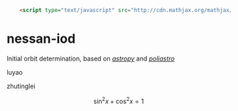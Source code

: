 ```html
    <script type="text/javascript" src="http://cdn.mathjax.org/mathjax/latest/MathJax.js?config=default"></script>
```
# nessan-iod
Initial orbit determination, based on [*astropy*](http://www.astropy.org/) and [*poliastro*](http://docs.poliastro.space/en/latest/)

luyao

zhutinglei

$$\sin^2x + \cos^2x = 1$$
